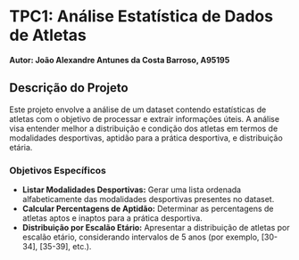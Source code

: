 # TPC1: Análise Estatística de Dados de Atletas
**Autor: João Alexandre Antunes da Costa Barroso, A95195**

## Descrição do Projeto
Este projeto envolve a análise de um dataset contendo estatísticas de atletas com o objetivo de processar e extrair informações úteis. A análise visa entender melhor a distribuição e condição dos atletas em termos de modalidades desportivas, aptidão para a prática desportiva, e distribuição etária.

### Objetivos Específicos
- **Listar Modalidades Desportivas:** Gerar uma lista ordenada alfabeticamente das modalidades desportivas presentes no dataset.
- **Calcular Percentagens de Aptidão:** Determinar as percentagens de atletas aptos e inaptos para a prática desportiva.
- **Distribuição por Escalão Etário:** Apresentar a distribuição de atletas por escalão etário, considerando intervalos de 5 anos (por exemplo, [30-34], [35-39], etc.).



